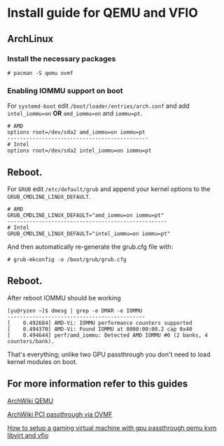 # Install guide for QEMU and VFIO
## ArchLinux
### Install the necessary packages
```
# pacman -S qemu ovmf
```

### Enabling IOMMU support on boot
For `systemd-boot` edit `/boot/loader/entries/arch.conf` and add `intel_iommu=on` **OR** `amd_iommu=on` and `iommu=pt`.
```
# AMD
options root=/dev/sda2 amd_iommu=on iommu=pt
---------------------------------------------
# Intel
options root=/dev/sda2 intel_iommu=on iommu=pt
```
Reboot.
----
For `GRUB` edit `/etc/default/grub` and append your kernel options to the `GRUB_CMDLINE_LINUX_DEFAULT`.
```
# AMD
GRUB_CMDLINE_LINUX_DEFAULT="amd_iommu=on iommu=pt"
---------------------------------------------------
# Intel
GRUB_CMDLINE_LINUX_DEFAULT="intel_iommu=on iommu=pt"
```
And then automatically re-generate the grub.cfg file with:
```
# grub-mkconfig -o /boot/grub/grub.cfg
```
Reboot.
----
After reboot IOMMU should be working
```
[yu@ryzen ~]$ dmesg | grep -e DMAR -e IOMMU
--------------------------------------------
[    0.492684] AMD-Vi: IOMMU performance counters supported
[    0.494370] AMD-Vi: Found IOMMU at 0000:00:00.2 cap 0x40
[    0.494644] perf/amd_iommu: Detected AMD IOMMU #0 (2 banks, 4 counters/bank).
```

That's everything; unlike two GPU passthrough you don't need to load kernel modules on boot.

## For more information refer to this guides
[ArchWiki QEMU](https://wiki.archlinux.org/index.php/QEMU)

[ArchWiki PCI passthrough via OVMF](https://wiki.archlinux.org/index.php/PCI_passthrough_via_OVMF)

[How to setup a gaming virtual machine with gpu passthrough qemu kvm libvirt and vfio](https://www.se7ensins.com/forums/threads/how-to-setup-a-gaming-virtual-machine-with-gpu-passthrough-qemu-kvm-libvirt-and-vfio.1371980/)
